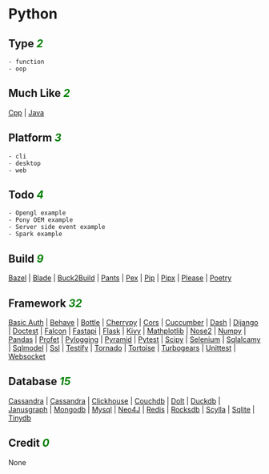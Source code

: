 # Python

## Type <i style='color:green;'>2</i>
	- function
	- oop
## Much Like <i style='color:green;'>2</i>
[Cpp](CPP.md) | [Java](JAVA.md)
## Platform <i style='color:green;'>3</i>
	- cli
	- desktop
	- web
## Todo <i style='color:green;'>4</i>
	- Opengl example
	- Pony OEM example
	- Server side event example
	- Spark example
## Build <i style='color:green;'>9</i>
[Bazel](https://github.com/bearddan2000?tab=repositories&q=python+bazel&type=&language=&sort=) | [Blade](https://github.com/bearddan2000?tab=repositories&q=python+blade&type=&language=&sort=) | [Buck2Build](https://github.com/bearddan2000?tab=repositories&q=python+buck2build&type=&language=&sort=) | [Pants](https://github.com/bearddan2000?tab=repositories&q=python+pants&type=&language=&sort=) | [Pex](https://github.com/bearddan2000?tab=repositories&q=python+pex&type=&language=&sort=) | [Pip](https://github.com/bearddan2000?tab=repositories&q=python+pip&type=&language=&sort=) | [Pipx](https://github.com/bearddan2000?tab=repositories&q=python+pipx&type=&language=&sort=) | [Please](https://github.com/bearddan2000?tab=repositories&q=python+please&type=&language=&sort=) | [Poetry](https://github.com/bearddan2000?tab=repositories&q=python+poetry&type=&language=&sort=)
## Framework <i style='color:green;'>32</i>
[Basic Auth](https://github.com/bearddan2000?tab=repositories&q=python+basic%20auth&type=&language=&sort=) | [Behave](https://github.com/bearddan2000?tab=repositories&q=python+behave&type=&language=&sort=) | [Bottle](https://github.com/bearddan2000?tab=repositories&q=python+bottle&type=&language=&sort=) | [Cherrypy](https://github.com/bearddan2000?tab=repositories&q=python+cherrypy&type=&language=&sort=) | [Cors](https://github.com/bearddan2000?tab=repositories&q=python+cors&type=&language=&sort=) | [Cuccumber](https://github.com/bearddan2000?tab=repositories&q=python+cuccumber&type=&language=&sort=) | [Dash](https://github.com/bearddan2000?tab=repositories&q=python+dash&type=&language=&sort=) | [Dijango](https://github.com/bearddan2000?tab=repositories&q=python+dijango&type=&language=&sort=) | [Doctest](https://github.com/bearddan2000?tab=repositories&q=python+doctest&type=&language=&sort=) | [Falcon](https://github.com/bearddan2000?tab=repositories&q=python+falcon&type=&language=&sort=) | [Fastapi](https://github.com/bearddan2000?tab=repositories&q=python+fastapi&type=&language=&sort=) | [Flask](https://github.com/bearddan2000?tab=repositories&q=python+flask&type=&language=&sort=) | [Kivy](https://github.com/bearddan2000?tab=repositories&q=python+kivy&type=&language=&sort=) | [Mathplotlib](https://github.com/bearddan2000?tab=repositories&q=python+mathplotlib&type=&language=&sort=) | [Nose2](https://github.com/bearddan2000?tab=repositories&q=python+nose2&type=&language=&sort=) | [Numpy](https://github.com/bearddan2000?tab=repositories&q=python+numpy&type=&language=&sort=) | [Pandas](https://github.com/bearddan2000?tab=repositories&q=python+pandas&type=&language=&sort=) | [Profet](https://github.com/bearddan2000?tab=repositories&q=python+profet&type=&language=&sort=) | [Pylogging](https://github.com/bearddan2000?tab=repositories&q=python+pylogging&type=&language=&sort=) | [Pyramid](https://github.com/bearddan2000?tab=repositories&q=python+pyramid&type=&language=&sort=) | [Pytest](https://github.com/bearddan2000?tab=repositories&q=python+pytest&type=&language=&sort=) | [Scipy](https://github.com/bearddan2000?tab=repositories&q=python+scipy&type=&language=&sort=) | [Selenium](https://github.com/bearddan2000?tab=repositories&q=python+selenium&type=&language=&sort=) | [Sqlalcamy](https://github.com/bearddan2000?tab=repositories&q=python+sqlalcamy&type=&language=&sort=) | [Sqlmodel](https://github.com/bearddan2000?tab=repositories&q=python+sqlmodel&type=&language=&sort=) | [Ssl](https://github.com/bearddan2000?tab=repositories&q=python+ssl&type=&language=&sort=) | [Testify](https://github.com/bearddan2000?tab=repositories&q=python+testify&type=&language=&sort=) | [Tornado](https://github.com/bearddan2000?tab=repositories&q=python+tornado&type=&language=&sort=) | [Tortoise](https://github.com/bearddan2000?tab=repositories&q=python+tortoise&type=&language=&sort=) | [Turbogears](https://github.com/bearddan2000?tab=repositories&q=python+turbogears&type=&language=&sort=) | [Unittest](https://github.com/bearddan2000?tab=repositories&q=python+unittest&type=&language=&sort=) | [Websocket](https://github.com/bearddan2000?tab=repositories&q=python+websocket&type=&language=&sort=)
## Database <i style='color:green;'>15</i>
[Cassandra](https://github.com/bearddan2000?tab=repositories&q=python+cassandra&type=&language=&sort=) | [Cassandra](https://github.com/bearddan2000?tab=repositories&q=python+cassandra&type=&language=&sort=) | [Clickhouse](https://github.com/bearddan2000?tab=repositories&q=python+clickhouse&type=&language=&sort=) | [Couchdb](https://github.com/bearddan2000?tab=repositories&q=python+couchdb&type=&language=&sort=) | [Dolt](https://github.com/bearddan2000?tab=repositories&q=python+dolt&type=&language=&sort=) | [Duckdb](https://github.com/bearddan2000?tab=repositories&q=python+duckdb&type=&language=&sort=) | [Janusgraph](https://github.com/bearddan2000?tab=repositories&q=python+janusgraph&type=&language=&sort=) | [Mongodb](https://github.com/bearddan2000?tab=repositories&q=python+mongodb&type=&language=&sort=) | [Mysql](https://github.com/bearddan2000?tab=repositories&q=python+mysql&type=&language=&sort=) | [Neo4J](https://github.com/bearddan2000?tab=repositories&q=python+neo4j&type=&language=&sort=) | [Redis](https://github.com/bearddan2000?tab=repositories&q=python+redis&type=&language=&sort=) | [Rocksdb](https://github.com/bearddan2000?tab=repositories&q=python+rocksdb&type=&language=&sort=) | [Scylla](https://github.com/bearddan2000?tab=repositories&q=python+scylla&type=&language=&sort=) | [Sqlite](https://github.com/bearddan2000?tab=repositories&q=python+sqlite&type=&language=&sort=) | [Tinydb](https://github.com/bearddan2000?tab=repositories&q=python+tinydb&type=&language=&sort=)
## Credit <i style='color:green;'>0</i>
None